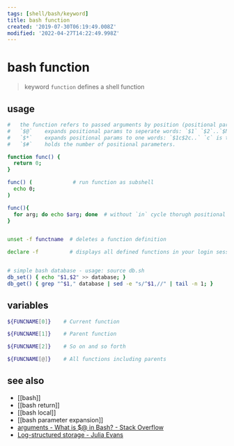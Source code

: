 ```yaml
---
tags: [shell/bash/keyword]
title: bash function
created: '2019-07-30T06:19:49.008Z'
modified: '2022-04-27T14:22:49.998Z'
---
```


# bash function

> keyword `function` defines a shell function

## usage

```sh
#   the function refers to passed arguments by position (positional parameters)
#   `$@`    expands positional params to seperate words: `$1` `$2`..`$N`
#   `$*`    expands positional params to one words: `$1c$2c..` `c` is the first character of `IFS`
#   `$#`    holds the number of positional parameters.

function func() {
  return 0;
}

func() (             # run function as subshell
  echo 0;
)

func(){ 
  for arg; do echo $arg; done  # without `in` cycle thorugh positional arguments
}    


unset -f functname  # deletes a function definition

declare -f          # displays all defined functions in your login session


# simple bash database - usage: source db.sh
db_set() { echo "$1,$2" >> database; }        
db_get() { grep "^$1," database | sed -e "s/^$1,//" | tail -n 1; }
```

## variables

```sh
${FUNCNAME[0]}    # Current function

${FUNCNAME[1]}    # Parent function

${FUNCNAME[2]}    # So on and so forth

${FUNCNAME[@]}    # All functions including parents
```

## see also

- [[bash]]
- [[bash return]]
- [[bash local]]
- [[bash parameter expansion]]
- [arguments - What is $@ in Bash? - Stack Overflow](https://stackoverflow.com/a/3898681/2087704)
- [Log-structured storage - Julia Evans](https://jvns.ca/blog/2017/06/11/log-structured-storage/)
